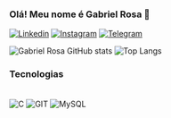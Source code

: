 ### Olá! Meu nome é Gabriel Rosa 🫡

[![Linkedin](https://img.shields.io/badge/LinkedIn-0077B5?style=for-the-badge&logo=linkedin&logoColor=white)](https://www.linkedin.com/in/gabriel-rosa-b8463526b/) [![Instagram](https://img.shields.io/badge/Instagram-E4405F?style=for-the-badge&logo=instagram&logoColor=white)](https://instagram.com/_gabriels06?igshid=MzNINGNkZWQ4Mg==) [![Telegram](https://img.shields.io/badge/Telegram-2CA5E0?style=for-the-badge&logo=telegram&logoColor=white)](t.me/GSR_1999)

![Gabriel Rosa GitHub stats](https://github-readme-stats.vercel.app/api?username=steigerosa&show_icons=true&theme=tokyonight)
![Top Langs](https://github-readme-stats.vercel.app/api/top-langs/?username=steigerosa&layout=compact)

### Tecnologias 

<div style="display: inline_block"><br/>
<img align="center" alt="C" src="https://img.shields.io/badge/C-00599C?style=for-the-badge&logo=c&logoColor=white"/> <img align="center" alt="GIT" src="https://img.shields.io/badge/GIT-E44C30?style=for-the-badge&logo=git&logoColor=white"/> <img align="center" alt="MySQL" src="https://img.shields.io/badge/MySQL-005C84?style=for-the-badge&logo=mysql&logoColor=white"/>
</div><br/>
